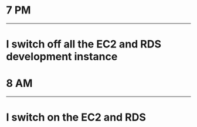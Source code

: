 # 7 PM
---
# I switch off all the EC2 and RDS development instance

# 8 AM
---
# I switch on the EC2 and RDS 

